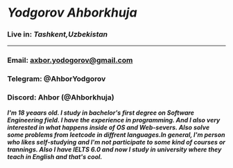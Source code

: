 *Yodgorov Ahborkhuja*
  =====================
  ### Live in: *Tashkent,Uzbekistan*
   ********************************
   ### Email: **axbor.yodogorov@gmail.com**
   ### Telegram: **@AhborYodgorov**
   ### Discord: **Ahbor (@Ahborkhuja)**
***I'm 18 yeaars old. I study in bachelor's first degree on Software Engineering field.
I have the experience in programming. And I also very interested in what happens inside of OS and Web-severs. Also solve some problems from leetcode in diffrent languages.In general, I'm person who likes self-studying and I'm not participate to some kind of courses or trannings. Also I have IELTS 6.0 and now I study in university where they teach in English and that's cool.***
